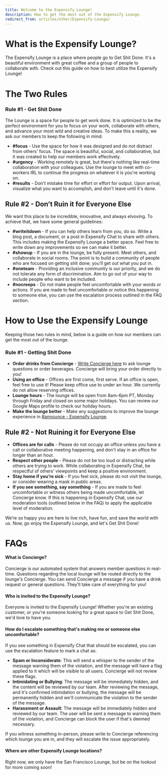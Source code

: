 ```yaml
---
title: Welcome to the Expensify Lounge!
description: How to get the most out of the Expensify Lounge.
redirect_from: articles/other/Expensify-Lounge/
---
```

<!-- The lines above are required by Jekyll to process the .md file -->

# What is the Expensify Lounge?
The Expensify Lounge is a place where people go to Get Shit Done. It's a beautiful environment with great coffee and a group of people to collaborate with. Check out this guide on how to best utilize the Expensify Lounge!

# The Two Rules
### Rule #1 - Get Shit Done

The Lounge is a space for people to get work done. It is optimized to be the perfect environment for you to focus on your work, collaborate with others, and advance your most wild and creative ideas. To make this a reality, we ask our members to keep the following in mind:

- **#focus** - Use the space for how it was designed and do not distract from others' focus. The space is beautiful, social, and collaborative, but it was created to help our members work effectively.
- **#urgency** - Working remotely is great, but there's nothing like real-time collaboration with your colleagues.  Use the lounge to meet with co-workers IRL to continue the progress on whatever it is you're working on.
- **#results** - Don't mistake time for effort or effort for output. Upon arrival, visualize what you want to accomplish, and don't leave until it's done.

## Rule #2 - Don’t Ruin it for Everyone Else

We want this place to be incredible, innovative, and always elvoving. To achieve that, we have some general guidelines:

- **#writeitdown** - If you can help others learn from you, do so. Write a blog post, a document, or a post in Expensify Chat to share with others. This includes making the Expensify Lounge a better space. Feel free to write down any improvements so we can make it better.
- **#showup** - If you are in the lounge, be fully present. Meet others, and collaborate in social rooms. The point is to build a community of people who are focused on getting shit done; you’ll get out what you put in.
- **#oneteam** - Providing an inclusive community is our priority, and we do not tolerate any form of discrimination. Aim to go out of your way to include people who want to be included.
- **#nocreeps** - Do not make people feel uncomfortable with your words or actions. If you are made to feel uncomfortable or notice this happening to someone else, you can use the escalation process outlined in the FAQ section.

# How to Use the Expensify Lounge
Keeping those two rules in mind, below is a guide on how our members can get the most out of the lounge.

### Rule #1 - Getting Shit Done
- **Order drinks from Concierge** - [Write Concierge here](https://new.expensify.com/concierge) to ask lounge questions or order beverages. Concierge will bring your order directly to you!
- **Using an office** - Offices are first come, first serve. If an office is open, feel free to use it! Please keep office use to under an hour. We currently do not allow reserving offices.
- **Lounge hours** - The lounge will be open from 8am-6pm PT, Monday through Friday and closed on some major holidays. You can review our Google Maps profile to check our holiday hours.
- **Make the lounge better** - Make any suggestions to improve the lounge experience in [#announce - Expensify Lounge](https://new.expensify.com/r/8292963527436014).

## Rule #2 - Not Ruining it for Everyone Else
- **Offices are for calls** - Please do not occupy an office unless you have a call or collaborative meeting happening, and don't stay in an office for longer than an hour.
- **Respect other people** - Please do not be too loud or distracting while others are trying to work. While collaborating in Expensify Chat, be respectful of others’ viewpoints and keep a positive environment.
- **Stay home if you’re sick** - If you feel sick, please do not visit the lounge, or consider wearing a mask in public areas.
- **If you see something, say something** - If you are made to feel uncomfortable or witness others being made uncomfortable, let Concierge know. If this is happening in Expensify Chat, use our moderation tools (outlined below in the FAQ) to apply the applicable level of moderation.

We’re so happy you are here to live rich, have fun, and save the world with us. Now, go enjoy the Expensify Lounge, and let's Get Shit Done!

# FAQs

#### What is Concierge?

Concierge is our automated system that answers member questions in real-time. Questions regarding the local lounge will be routed directly to the lounge's Concierge. You can send Concierge a message if you have a drink request or general questions. They’ll take care of everything for you!

#### Who is invited to the Expensify Lounge?

Everyone is invited to the Expensify Lounge! Whether you're an existing customer, or you're someone looking for a great space to Get Shit Done, we'd love to have you.

#### How do I escalate something that's making me or someone else uncomfortable?

If you see something in Expensify Chat that should be escalated, you can use the escalation feature to mark a chat as:
- **Spam or Inconsiderate**: This will send a whisper to the sender of the message warning them of the violation, and the message will have a flag applied to it which will be visible to all users. Concierge will not review these flags.
- **Intimidating or Bullying**: The message will be immediately hidden, and the content will be reviewed by our team. After reviewing the message, and it's confirmed intimidation or bullying, the message will be permanently hidden and we'll communicate the violation to the sender of the message.
- **Harassment or Assault**: The message will be immediately hidden and reviewed by our team. The user will be sent a message to warning them of the violation, and Concierge can block the user if that's deemed necessary.

If you witness something in-person, please write to Concierge referencing which lounge you are in, and they will escalate the issue appropriately.

#### Where are other Expensify Lounge locations?

Right now, we only have the San Francisco Lounge, but be on the lookout for more coming soon!
